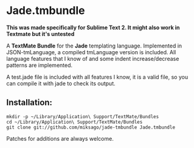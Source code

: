 # Jade.tmbundle

**This was made specifically for Sublime Text 2. It might also work in Textmate but it's untested**

A **TextMate Bundle** for the **Jade** templating language. Implemented in
JSON-tmLanguage, a compiled tmLanguage version is included. All language
features that I know of and some indent increase/decrease patterns are
implemented.

A test.jade file is included with all features I know, it is a valid file, so
you can compile it with jade to check its output.

## Installation:

    mkdir -p ~/Library/Application\ Support/TextMate/Bundles
    cd ~/Library/Application\ Support/TextMate/Bundles
    git clone git://github.com/miksago/jade-tmbundle Jade.tmbundle

Patches for additions are always welcome.